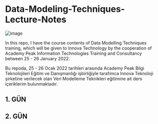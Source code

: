 # Data-Modeling-Techniques-Lecture-Notes

![image](https://user-images.githubusercontent.com/5441882/150488590-45052ddd-b278-48c1-a409-535bf3fc22b8.png)

In this repo, I have the course contents of Data Modelling Techniques training, which will be given to Innova Technology by the cooperation of Academy Peak Information Technologies Training and Consultancy between 25 - 26 January 2022.

Bu repoda, 25 - 26 Ocak 2022 tarihleri arasında Academy Peak Bilgi Teknolojileri Eğitim ve Danışmanlığı işbirliğiyle tarafımca Innova Teknoloji şirketine verilecek olan Veri Modelleme Teknikleri eğitimine ait ders içeriklerim bulunmaktadır.

## 1. GÜN



## 2. GÜN
